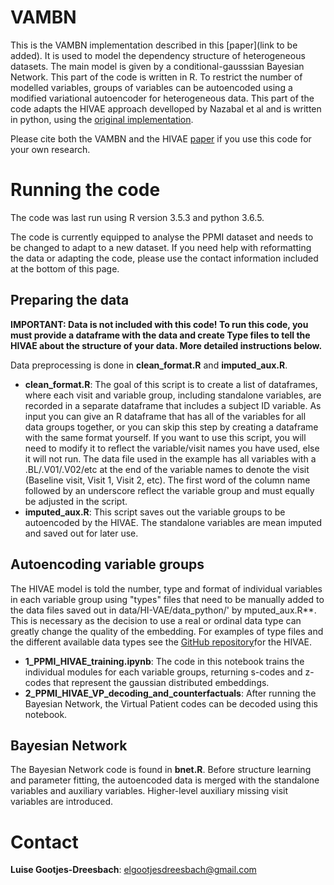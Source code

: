 # VAMBN

This is the VAMBN implementation described in this [paper](link to be added). It is used to model the dependency structure of heterogeneous datasets. The main model is given by a conditional-gausssian Bayesian Network. This part of the code is written in R.
To restrict the number of modelled variables, groups of variables can be autoencoded using a modified variational autoencoder for heterogeneous data. This part of the code adapts the HIVAE approach develloped by Nazabal et al and is written in python, using the [original implementation](https://github.com/probabilistic-learning/HI-VAE).

Please cite both the VAMBN and the HIVAE [paper](https://arxiv.org/abs/1807.03653) if you use this code for your own research.

# Running the code

The code was last run using R version 3.5.3 and python 3.6.5.

The code is currently equipped to analyse the PPMI dataset and needs to be changed to adapt to a new dataset. If you need help with reformatting the data or adapting the code, please use the contact information included at the bottom of this page.

## Preparing the data

**IMPORTANT: Data is not included with this code! To run this code, you must provide a dataframe with the data and create Type files to tell the HIVAE about the structure of your data. More detailed instructions below.**

Data preprocessing is done in **clean_format.R** and **imputed_aux.R**.

- **clean_format.R**: The goal of this script is to create a list of dataframes, where each visit and variable group, including standalone variables, are recorded in a separate dataframe that includes a subject ID variable. As input you can give an R dataframe that has all of the variables for all data groups together, or you can skip this step by creating a dataframe with the same format yourself. If you want to use this script, you will need to modify it to reflect the variable/visit names you have used, else it will not run. The data file used in the example has all variables with a .BL/.V01/.V02/etc at the end of the variable names to denote the visit (Baseline visit, Visit 1, Visit 2, etc). The first word of the column name followed by an underscore reflect the variable group and must equally be adjusted in the script.
- **imputed_aux.R**: This script saves out the variable groups to be autoencoded by the HIVAE. The standalone variables are mean imputed and saved out for later use.

## Autoencoding variable groups

The HIVAE model is told the number, type and format of individual variables in each variable group using "types" files that need to be manually added to the data files saved out in data/HI-VAE/data_python/' by mputed_aux.R**. This is necessary as the decision to use a real or ordinal data type can greatly change the quality of the embedding. For examples of type files and the different available data types see the [GitHub repository](https://github.com/probabilistic-learning/HI-VAE)for the HIVAE.
- **1_PPMI_HIVAE_training.ipynb**: The code in this notebook trains the individual modules for each variable groups, returning s-codes and z-codes that represent the gaussian distributed embeddings.
- **2_PPMI_HIVAE_VP_decoding_and_counterfactuals**: After running the Bayesian Network, the Virtual Patient codes can be decoded using this notebook.

## Bayesian Network

The Bayesian Network code is found in **bnet.R**. Before structure learning and parameter fitting, the autoencoded data is merged with the standalone variables and auxiliary variables.  Higher-level auxiliary missing visit variables are introduced.

# Contact

**Luise Gootjes-Dreesbach**: elgootjesdreesbach@gmail.com
